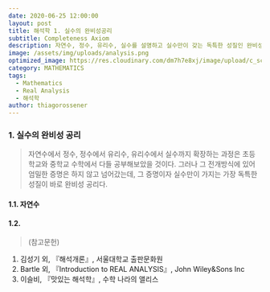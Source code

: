 ```yaml
---
date: 2020-06-25 12:00:00
layout: post
title: 해석학 1. 실수의 완비성공리
subtitle: Completeness Axiom
description: 자연수, 정수, 유리수, 실수를 설명하고 실수만이 갖는 독특한 성질인 완비성공리를 소개한다.
image: /assets/img/uploads/analysis.png
optimized_image: https://res.cloudinary.com/dm7h7e8xj/image/upload/c_scale,w_380/v1559824822/theme15_oqsl4z.jpg
category: MATHEMATICS
tags:
  - Mathematics
  - Real Analysis
  - 해석학
author: thiagorossener
---
```

### 1. 실수의 완비성 공리
> 자연수에서 정수, 정수에서 유리수, 유리수에서 실수까지 확장하는 과정은 초등학교와 중학교 수학에서 다들 공부해보았을 것이다. 그러나 그 전개방식에 있어 엄밀한 증명은 하지 않고 넘어갔는데, 그 증명이자 실수만이 가지는 가장 독특한 성질이 바로 완비성 공리다. 

#### 1.1. 자연수

#### 1.2. 

>(참고문헌)
1. 김성기 외, 『해석개론』, 서울대학교 출판문화원
2. Bartle 외, 『Introduction to REAL ANALYSIS』, John Wiley&Sons Inc
3. 이슬비, 『맛있는 해석학』, 수학 나라의 앨리스